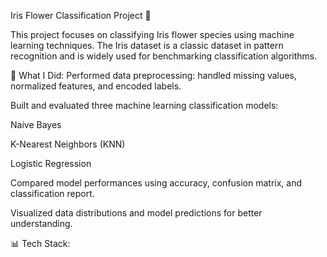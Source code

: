 Iris Flower Classification Project 🌸

This project focuses on classifying Iris flower species using machine learning techniques. The Iris dataset is a classic dataset in pattern recognition and is widely used for benchmarking classification algorithms.

🔧 What I Did:
Performed data preprocessing: handled missing values, normalized features, and encoded labels.

Built and evaluated three machine learning classification models:

Naive Bayes

K-Nearest Neighbors (KNN)

Logistic Regression

Compared model performances using accuracy, confusion matrix, and classification report.

Visualized data distributions and model predictions for better understanding.

📊 Tech Stack:
